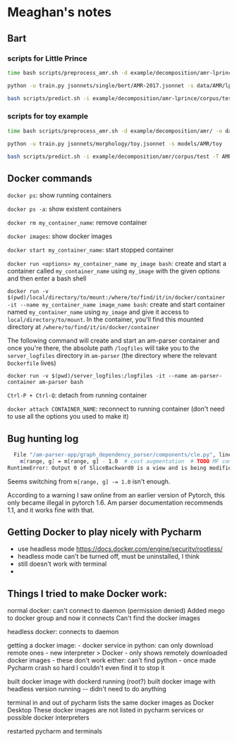 # Meaghan's notes

## Bart

### scripts for Little Prince

```bash
time bash scripts/preprocess_amr.sh -d example/decomposition/amr-lprince/ -o data/AMR/lprince &> data/AMR/lprince/preprocessing.log

python -u train.py jsonnets/single/bert/AMR-2017.jsonnet -s data/AMR/lprince/model  -f --file-friendly-logging  -o ' {"trainer" : {"cuda_device" :  -1  } }' &> data/AMR/lprince/training.log

bash scripts/predict.sh -i example/decomposition/amr-lprince/corpus/test -T AMR-2017 -o data/AMR/lprince/predict -m data/AMR/lprince/model/model.tar.gz &> data/AMR/lprince/predict.log
```

### scripts for toy example

```bash
time bash scripts/preprocess_amr.sh -d example/decomposition/amr/ -o data/AMR/example &> logfiles/example/preprocessing.log

python -u train.py jsonnets/morphology/toy.jsonnet -s models/AMR/toy  -f --file-friendly-logging  -o ' {"trainer" : {"cuda_device" :  -1  } }' &> logfiles/example/training.log

bash scripts/predict.sh -i example/decomposition/amr/corpus/test -T AMR-2017 -o parser_output/example/AMR/predict -m models/AMR/example/model.tar.gz &> logfiles/example/predict.log
```

## Docker commands

`docker ps`: show running containers

`docker ps -a`: show existent containers

`docker rm my_container_name`: remove container

`docker images`: show docker images

`docker start my_container_name`: start stopped container

`docker run <options> my_container_name my_image bash`: create and start a container called `my_container_name` using `my_image` with the given options and then enter a bash shell

`docker run -v $(pwd)/local/directory/to/mount:/where/to/find/it/in/docker/container -it --name my_container_name image_name bash`: create and start container named `my_container_name` using `my_image` and give it access to `local/directory/to/mount`. In the container, you'll find this mounted directory at `/where/to/find/it/in/docker/container` 

The following command will create and start an am-parser container and once you're there, the absolute path `/logfiles` will take you to the `server_logfiles` directory in `am-parser` (the directory where the relevant `Dockerfile` lives)

```
docker run -v $(pwd)/server_logfiles:/logfiles -it --name am-parser-container am-parser bash
```

`Ctrl-P + Ctrl-Q`: detach from running container

`docker attach CONTAINER_NAME`: reconnect to running container (don't need to use all the options you used to make it)


## Bug hunting log

```bash
  File "/am-parser-app/graph_dependency_parser/components/cle.py", line 85, in cle_loss
    m[range, g] = m[range, g] - 1.0  # cost augmentation  # TODO MF commented out
RuntimeError: Output 0 of SliceBackward0 is a view and is being modified inplace. This view is the output of a function that returns multiple views. Such functions do not allow the output views to be modified inplace. You should replace the inplace operation by an out-of-place one.

```

Seems switching from `m[range, g] -= 1.0` isn't enough.

According to a warning I saw online from an earlier version of Pytorch, this only became illegal in pytorch 1.6. Am parser documentation recommends 1.1, and it works fine with that.




## Getting Docker to play nicely with Pycharm

* use headless mode https://docs.docker.com/engine/security/rootless/
* headless mode can't be turned off, must be uninstalled, I think
* still doesn't work with terminal
* 


## Things I tried to make Docker work:

normal docker: can't connect to daemon (permission denied)
Added mego to docker group and now it connects
Can't find the docker images

headless docker: connects to daemon

getting a docker image:
    - docker service in python: can only download remote ones
    - new interpreter > Docker
        - only shows remotely downloaded docker images
        - these don't work either: can't find python
        - once made Pycharm crash so hard I couldn't even find it to stop it


built docker image with dockerd running (root?)
built docker image with headless version running -- didn't need to do anything

terminal in and out of pycharm lists the same docker images as Docker Desktop
These docker images are not listed in pycharm services or possible docker interpreters

restarted pycharm and terminals
